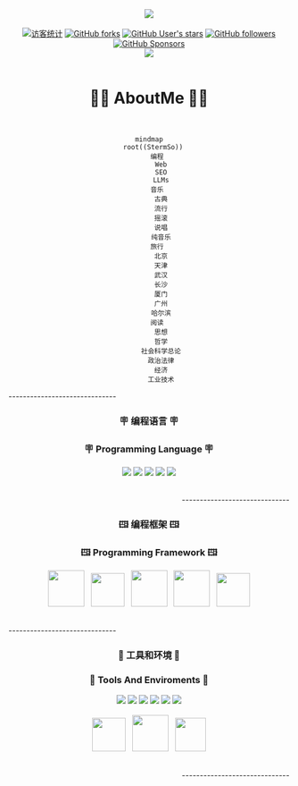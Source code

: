 <div align="center">
<!--模块一 : https://github.com/matyo91 | https://codesandbox.io/s/github-profile-2ijk7 -->
<!--First Module : https://github.com/matyo91 | https://codesandbox.io/s/github-profile-2ijk7-->
<div><a href="#"><img src="https://github.com/stermso/stermso/blob/main/assets/welcome.webp?raw=true" /></a><div>
<br />
<!--模块二 : https://shields.io-->
<!--Second Module : https://shields.io-->
<div>
<a href="#"><img src="https://komarev.com/ghpvc/?username=stermso&label=Visitors&color=ff75c3" alt="访客统计"/></a><!--访客|Visitors-->
<a href="https://github.com/stermso/stermso"><img alt="GitHub forks" src="https://img.shields.io/github/forks/stermso/stermso?label=Forks&logo=github&logoColor=2e59a7&labelColor=a5dff9&color=D499B9" /></a><!--分叉|Github Forks-->
<a href="https://github.com/stermso/stermso"><img alt="GitHub User's stars" src="https://img.shields.io/github/stars/stermso?label=Stars&logo=github&logoColor=ba5140&labelColor=F6B352&color=A593E0" /></a><!--收藏|Github Stars-->
<a href="https://github.com/stermso?tab=followers"><img alt="GitHub followers" src="https://img.shields.io/github/followers/stermso?label=Followers&logo=github&logoColor=007175&labelColor=EFDC05&color=2EC4B6" /></a><!--关注|Github Followers-->
<a href="https://github.com/sponsors/stermso/waitlist"><img alt="GitHub Sponsors" src="https://img.shields.io/github/sponsors/stermso?label=Sponsors&logo=github&logoColor=7200da&labelColor=ffbbd6&color=30A9DE" /></a><!--赞助|Github Sponsors-->
</div>
<!--模块三 : https://github.com/sun0225SUN/sun0225SUN-->
<!--Third Module : https://github.com/sun0225SUN/sun0225SUN-->
<div>
<img src="https://cdn.jsdelivr.net/gh/stermso/stermso/profile-snake-contrib/github-contribution-grid-snake-dark.svg" /><!--Github贡献热力图|Github Contributions-->
</div>
</div>
<br />
<!--模块四 : Mermaid-->
<!--Fourth Module : Mermaid-->
<h1>🧑‍💻  AboutMe  🧑‍💻</h1>
<br />

```mermaid
mindmap
  root((StermSo))
    编程
      Web
      SEO
      LLMs
    音乐
      古典
      流行
      摇滚
      说唱
      纯音乐
    旅行
      北京
      天津
      武汉
      长沙
      厦门
      广州
      哈尔滨
    阅读
      思想
      哲学
      社会科学总论
      政治法律
      经济
      工业技术
```
<div align="center">
<!--模块五 : https://shields.io-->
<!--Fifth Module : https://shields.io-->
<p align="left">------------------------------</p>
<h3>🪧  编程语言  🪧</h3>
<h3>🪧  Programming Language  🪧</h3>
<a href="#"><img src="https://img.shields.io/badge/HTML5-e34b27?style=for-the-badge&logo=html5&logoColor=fff" /></a>
<a href="#"><img src="https://img.shields.io/badge/CSS3-1572B6?style=for-the-badge&logo=css3&logoColor=fff" /></a>
<a href="#"><img src="https://img.shields.io/badge/JAVASCRIPT-F7DF1E?style=for-the-badge&logo=javascript&logoColor=000" /></a>
<a href="#"><img src="https://img.shields.io/badge/TYPESCRIPT-3178C6?style=for-the-badge&logo=typescript&logoColor=fff" /></a>
<a href="#"><img src="https://img.shields.io/badge/BASH-4EAA25?style=for-the-badge&logo=gnubash&logoColor=000" /></a>
<br /><br />
<!--模块六 : -->
<!--Sixth Module : svg-->
<p align="right">------------------------------</p>
<h3>🖽  编程框架  🖽</h3>
<h3>🖽  Programming Framework  🖽</h3>
<a href="#"><img src="https://cdn.jsdelivr.net/gh/stermso/stermso/assets/docker.svg" width="65px" height="65px" /></a>
&nbsp;
<a href="#"><img src="https://cdn.jsdelivr.net/gh/stermso/stermso/assets/vue.svg" width="60px" height="60px" /></a>
&nbsp;
<a href="#"><img src="https://cdn.jsdelivr.net/gh/stermso/stermso/assets/node.svg" width="65px" height="65px" /></a>
&nbsp;
<a href="#"><img src="https://cdn.jsdelivr.net/gh/stermso/stermso/assets/react.svg" width="65px" height="65px" /></a>
&nbsp;
<a href="#"><img src="https://cdn.jsdelivr.net/gh/stermso/stermso/assets/angular.svg" width="60px" height="60px" /></a>
<br /><br />
<!--模块七 : -->
<!--Seventh Module : -->
<p align="left">------------------------------</p>
<h3>🧰  工具和环境  🧰</h3>
<h3>🧰  Tools And Enviroments  🧰</h3>
<div>
<a href="#"><img src="https://img.shields.io/badge/VSCODE-007ACC?style=for-the-badge&logo=visualstudiocode&logoColor=fff" /></a>
<a href="#"><img src="https://img.shields.io/badge/ANDROID STUDIO-f5f5f5?style=for-the-badge&logo=android&logoColor=3DDC84" /></a>
<a href="#"><img src="https://img.shields.io/badge/GIT-F05032?style=for-the-badge&logo=git&logoColor=fff" /></a>
<a href="#"><img src="https://img.shields.io/badge/MONGODB-47A248?style=for-the-badge&logo=mongodb&logoColor=fff" /></a>
<a href="#"><img src="https://img.shields.io/badge/MYSQL-pink?style=for-the-badge&logo=mysql&logoColor=000" /></a>
<a href="#"><img src="https://img.shields.io/badge/OBSIDIAN-483699?style=for-the-badge&logo=obsidian&logoColor=fff" /></a>
</div>
<br />
<div>
<a href="#"><img src="https://cdn.jsdelivr.net/gh/stermso/stermso/assets/Linux.svg" width="60px" height="60px" /></a>
&nbsp;
<a href="#"><img src="https://cdn.jsdelivr.net/gh/stermso/stermso/assets/Win11.svg" width="65px" height="65px" /></a>
&nbsp;
<a href="#"><img src="https://cdn.jsdelivr.net/gh/stermso/stermso/assets/Android.svg" width="55px" height="60px" /></a>
</div>
<br />
<p align="right">------------------------------</p>
</div>




<!--
**stermso/stermso** is a ✨ _special_ ✨ repository because its `README.md` (this file) appears on your GitHub profile.

Here are some ideas to get you started:

- 🔭 I’m currently working on ...
- 🌱 I’m currently learning ...
- 👯 I’m looking to collaborate on ...
- 🤔 I’m looking for help with ...
- 💬 Ask me about ...
- 📫 How to reach me: ...
- 😄 Pronouns: ...
- ⚡ Fun fact: ...
-->
